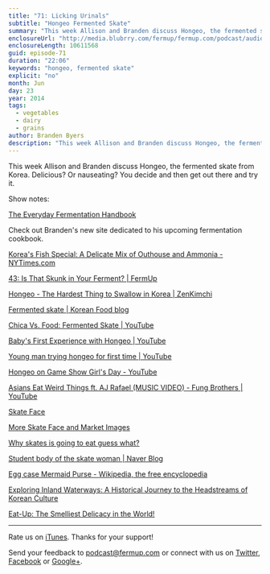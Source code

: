 ```yaml
---
title: "71: Licking Urinals"
subtitle: "Hongeo Fermented Skate"
summary: "This week Allison and Branden discuss Hongeo, the fermented skate from Korea. Delicious? Or nauseating? You decide and then get out there and try it."
enclosureUrl: "http://media.blubrry.com/fermup/fermup.com/podcast/audio/fermup-71.mp3"
enclosureLength: 10611568
guid: episode-71
duration: "22:06"
keywords: "hongeo, fermented skate"
explicit: "no"
month: Jun
day: 23
year: 2014
tags:
  - vegetables
  - dairy
  - grains
author: Branden Byers
description: "This week Allison and Branden discuss Hongeo, the fermented skate from Korea. Delicious? Or nauseating? You decide and then get out there and try it."
---
```

This week Allison and Branden discuss Hongeo, the fermented skate from Korea. Delicious? Or nauseating? You decide and then get out there and try it.

Show notes:

[The Everyday Fermentation Handbook](http://fermentationhandbook.com/)

Check out Branden's new site dedicated to his upcoming fermentation cookbook.

[Korea's Fish Special: A Delicate Mix of Outhouse and Ammonia - NYTimes.com](http://www.nytimes.com/2014/06/15/world/asia/hongeo-south-koreas-smelliest-food.html)

[43: Is That Skunk in Your Ferment? | FermUp](http://fermup.com/podcast/43/)

[Hongeo - The Hardest Thing to Swallow in Korea | ZenKimchi](http://zenkimchi.com/korean-food-101/hongeo-홍어-the-hardest-thing-to-swallow-in-korea/)
	
[Fermented skate | Korean Food blog](http://seoulfoodyy.wordpress.com/2012/03/27/fermented-skate/)

[Chica Vs. Food: Fermented Skate | YouTube](https://www.youtube.com/watch?v=2fVjzp3kAl0)

[Baby's First Experience with Hongeo | YouTube](https://www.youtube.com/watch?v=fgwXH-z3AaE)
	
[Young man trying hongeo for first time | YouTube](https://www.youtube.com/watch?v=1cqcYv36HnU#t=46)

[Hongeo on Game Show Girl's Day - YouTube](https://www.youtube.com/watch?v=u6yqTvlFDr8)

[Asians Eat Weird Things ft. AJ Rafael (MUSIC VIDEO) - Fung Brothers | YouTube](https://www.youtube.com/watch?v=wFGCr9KsqUA&feature=youtu.be)
	
[Skate Face](http://cfile225.uf.daum.net/image/014ED343515DCAD81E8B36)

[More Skate Face and Market Images](http://blog.daum.net/_blog/BlogTypeView.do?blogid=0Ke4q&articleno=8910577&categoryId=553785&regdt=20111214060000)

[Why skates is going to eat guess what?](http://blog.ohmynews.com/edanja7197/240294)

[Student body of the skate woman | Naver Blog](http://blog.naver.com/PostView.nhn?blogId=ldj0896&logNo=70092437707&beginTime=0&jumpingVid=&from=search&redirect=Log&widgetTypeCall=true)

[Egg case Mermaid Purse - Wikipedia, the free encyclopedia](http://en.wikipedia.org/wiki/Mermaid's_purse)

[Exploring Inland Waterways: A Historical Journey to the Headstreams of Korean Culture](http://asiaenglish.visitkorea.or.kr/ena/HD/4rivers/eng_yeongsangang2.html)
	
[Eat-Up: The Smelliest Delicacy in the World!](http://www.worknplay.co.kr/_include/contents_view.php?bbs=articles&idx=4963)

---

Rate us on [iTunes](http://itunes.apple.com/podcast/fermup-fermented-food-podcast/id593958494). Thanks for your support!

Send your feedback to <a href="mailto:podcast@fermup.com">podcast@fermup.com</a> or connect with us on [Twitter](https://twitter.com/fermup), [Facebook](http://www.facebook.com/fermup) or [Google+](https://google.com/+fermup).